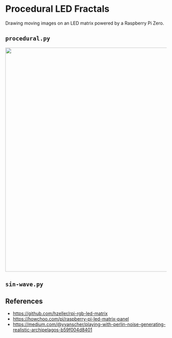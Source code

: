 # Procedural LED Fractals

Drawing moving images on an LED matrix powered by a Raspberry Pi Zero.

## `procedural.py`

<img src="fractal.jpg" width="700px" />

## `sin-wave.py`



## References

* https://github.com/hzeller/rpi-rgb-led-matrix
* https://howchoo.com/pi/raspberry-pi-led-matrix-panel
* https://medium.com/@yvanscher/playing-with-perlin-noise-generating-realistic-archipelagos-b59f004d8401
